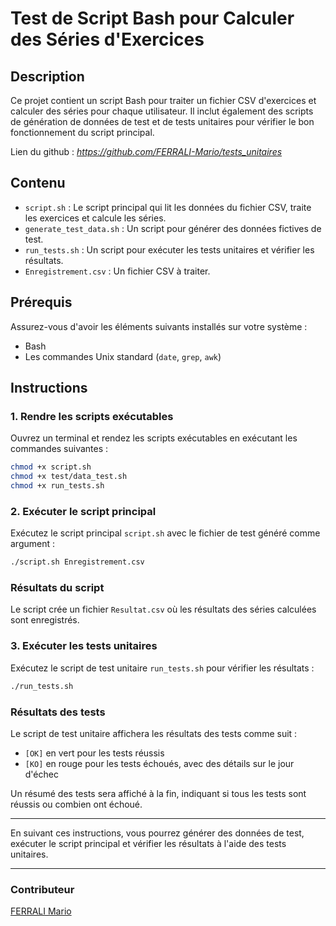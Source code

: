 # Test de Script Bash pour Calculer des Séries d'Exercices

## Description

Ce projet contient un script Bash pour traiter un fichier CSV d'exercices et calculer des séries pour chaque utilisateur. Il inclut également des scripts de génération de données de test et de tests unitaires pour vérifier le bon fonctionnement du script principal.

Lien du github : *https://github.com/FERRALI-Mario/tests_unitaires*

## Contenu

- `script.sh` : Le script principal qui lit les données du fichier CSV, traite les exercices et calcule les séries.
- `generate_test_data.sh` : Un script pour générer des données fictives de test.
- `run_tests.sh` : Un script pour exécuter les tests unitaires et vérifier les résultats.
- `Enregistrement.csv` : Un fichier CSV à traiter.

## Prérequis

Assurez-vous d'avoir les éléments suivants installés sur votre système :

- Bash
- Les commandes Unix standard (`date`, `grep`, `awk`)

## Instructions

### 1. Rendre les scripts exécutables

Ouvrez un terminal et rendez les scripts exécutables en exécutant les commandes suivantes :

```bash
chmod +x script.sh
chmod +x test/data_test.sh
chmod +x run_tests.sh
```

### 2. Exécuter le script principal

Exécutez le script principal `script.sh` avec le fichier de test généré comme argument :

```bash
./script.sh Enregistrement.csv
```

### Résultats du script

Le script crée un fichier `Resultat.csv` où les résultats des séries calculées sont enregistrés.

### 3. Exécuter les tests unitaires

Exécutez le script de test unitaire `run_tests.sh` pour vérifier les résultats :

```bash
./run_tests.sh
```

### Résultats des tests

Le script de test unitaire affichera les résultats des tests comme suit :

- `[OK]` en vert pour les tests réussis
- `[KO]` en rouge pour les tests échoués, avec des détails sur le jour d'échec

Un résumé des tests sera affiché à la fin, indiquant si tous les tests sont réussis ou combien ont échoué.

---

En suivant ces instructions, vous pourrez générer des données de test, exécuter le script principal et vérifier les résultats à l'aide des tests unitaires.

---

### Contributeur

[FERRALI Mario](https://www.linkedin.com/in/mario-ferrali-60a6251a1/)

